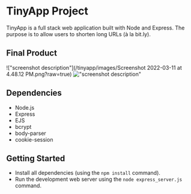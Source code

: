 # TinyApp Project

TinyApp is a full stack web application built with Node and Express. The purpose is to allow users to shorten long URLs (à la bit.ly).

## Final Product

!["screenshot description"](/tinyapp/images/Screenshot 2022-03-11 at 4.48.12 PM.png?raw=true)
!["screenshot description"](#)

## Dependencies

- Node.js
- Express
- EJS
- bcrypt
- body-parser
- cookie-session


## Getting Started

- Install all dependencies (using the `npm install` command).
- Run the development web server using the `node express_server.js` command.

